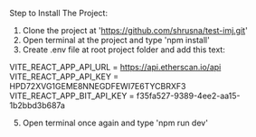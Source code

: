 Step to Install The Project:
1. Clone the project at 'https://github.com/shrusna/test-imj.git'
2. Open terminal at the project and type 'npm install' 
4. Create .env file at root project folder and add this text:

VITE_REACT_APP_API_URL = https://api.etherscan.io/api
VITE_REACT_APP_API_KEY = HPD72XVG1GEME8NNEGDFEWI7E6TYCBRXF3
VITE_REACT_APP_BIT_API_KEY = f35fa527-9389-4ee2-aa15-1b2bbd3b687a

5. Open terminal once again and type 'npm run dev'
